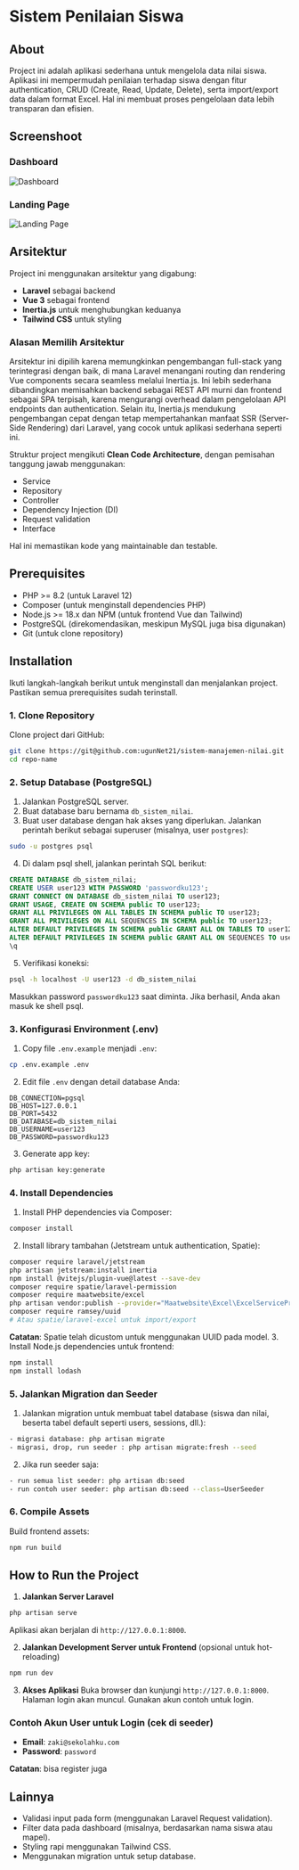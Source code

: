 # Sistem Penilaian Siswa

## About
Project ini adalah aplikasi sederhana untuk mengelola data nilai siswa. Aplikasi ini mempermudah penilaian terhadap siswa dengan fitur authentication, CRUD (Create, Read, Update, Delete), serta import/export data dalam format Excel. Hal ini membuat proses pengelolaan data lebih transparan dan efisien.

## Screenshoot

### Dashboard
![Dashboard](public/assets/images/img-dashboard.png)

### Landing Page
![Landing Page](public/assets/images/img-landingpage.png)

## Arsitektur
Project ini menggunakan arsitektur yang digabung:
- **Laravel** sebagai backend
- **Vue 3** sebagai frontend
- **Inertia.js** untuk menghubungkan keduanya
- **Tailwind CSS** untuk styling

### Alasan Memilih Arsitektur
Arsitektur ini dipilih karena memungkinkan pengembangan full-stack yang terintegrasi dengan baik, di mana Laravel menangani routing dan rendering Vue components secara seamless melalui Inertia.js. Ini lebih sederhana dibandingkan memisahkan backend sebagai REST API murni dan frontend sebagai SPA terpisah, karena mengurangi overhead dalam pengelolaan API endpoints dan authentication. Selain itu, Inertia.js mendukung pengembangan cepat dengan tetap mempertahankan manfaat SSR (Server-Side Rendering) dari Laravel, yang cocok untuk aplikasi sederhana seperti ini.

Struktur project mengikuti **Clean Code Architecture**, dengan pemisahan tanggung jawab menggunakan:
- Service
- Repository
- Controller
- Dependency Injection (DI)
- Request validation
- Interface

Hal ini memastikan kode yang maintainable dan testable.

## Prerequisites
- PHP >= 8.2 (untuk Laravel 12)
- Composer (untuk menginstall dependencies PHP)
- Node.js >= 18.x dan NPM (untuk frontend Vue dan Tailwind)
- PostgreSQL (direkomendasikan, meskipun MySQL juga bisa digunakan)
- Git (untuk clone repository)

## Installation
Ikuti langkah-langkah berikut untuk menginstall dan menjalankan project. Pastikan semua prerequisites sudah terinstall.

### 1. Clone Repository
Clone project dari GitHub:
```bash
git clone https://git@github.com:ugunNet21/sistem-manajemen-nilai.git
cd repo-name
```

### 2. Setup Database (PostgreSQL)
1. Jalankan PostgreSQL server.
2. Buat database baru bernama `db_sistem_nilai`.
3. Buat user database dengan hak akses yang diperlukan. Jalankan perintah berikut sebagai superuser (misalnya, user `postgres`):
```bash
sudo -u postgres psql
```
4. Di dalam psql shell, jalankan perintah SQL berikut:
```sql
CREATE DATABASE db_sistem_nilai;
CREATE USER user123 WITH PASSWORD 'passwordku123';
GRANT CONNECT ON DATABASE db_sistem_nilai TO user123;
GRANT USAGE, CREATE ON SCHEMA public TO user123;
GRANT ALL PRIVILEGES ON ALL TABLES IN SCHEMA public TO user123;
GRANT ALL PRIVILEGES ON ALL SEQUENCES IN SCHEMA public TO user123;
ALTER DEFAULT PRIVILEGES IN SCHEMA public GRANT ALL ON TABLES TO user123;
ALTER DEFAULT PRIVILEGES IN SCHEMA public GRANT ALL ON SEQUENCES TO user123;
\q
```
5. Verifikasi koneksi:
```bash
psql -h localhost -U user123 -d db_sistem_nilai
```
Masukkan password `passwordku123` saat diminta. Jika berhasil, Anda akan masuk ke shell psql.

### 3. Konfigurasi Environment (.env)
1. Copy file `.env.example` menjadi `.env`:
```bash
cp .env.example .env
```
2. Edit file `.env` dengan detail database Anda:
```
DB_CONNECTION=pgsql
DB_HOST=127.0.0.1
DB_PORT=5432
DB_DATABASE=db_sistem_nilai
DB_USERNAME=user123
DB_PASSWORD=passwordku123
```
3. Generate app key:
```bash
php artisan key:generate
```

### 4. Install Dependencies
1. Install PHP dependencies via Composer:
```bash
composer install
```
2. Install library tambahan (Jetstream untuk authentication, Spatie):
```bash
composer require laravel/jetstream
php artisan jetstream:install inertia
npm install @vitejs/plugin-vue@latest --save-dev
composer require spatie/laravel-permission
composer require maatwebsite/excel
php artisan vendor:publish --provider="Maatwebsite\Excel\ExcelServiceProvider" --tag=config
composer require ramsey/uuid
# Atau spatie/laravel-excel untuk import/export
```
**Catatan**: Spatie telah dicustom untuk menggunakan UUID pada model.
3. Install Node.js dependencies untuk frontend:
```bash
npm install
npm install lodash

```

### 5. Jalankan Migration dan Seeder
1. Jalankan migration untuk membuat tabel database (siswa dan nilai, beserta tabel default seperti users, sessions, dll.):
```bash
- migrasi database: php artisan migrate
- migrasi, drop, run seeder : php artisan migrate:fresh --seed 
```
2. Jika run seeder saja:
```bash
- run semua list seeder: php artisan db:seed
- run contoh user seeder: php artisan db:seed --class=UserSeeder
```

### 6. Compile Assets
Build frontend assets:
```bash
npm run build
```

## How to Run the Project
1. **Jalankan Server Laravel**
```bash
php artisan serve
```
Aplikasi akan berjalan di `http://127.0.0.1:8000`.

2. **Jalankan Development Server untuk Frontend** (opsional untuk hot-reloading)
```bash
npm run dev
```

3. **Akses Aplikasi**
Buka browser dan kunjungi `http://127.0.0.1:8000`. Halaman login akan muncul. Gunakan akun contoh untuk login.

### Contoh Akun User untuk Login (cek di seeder)
- **Email**: `zaki@sekolahku.com`
- **Password**: `password`

**Catatan**: bisa register juga

## Lainnya
- Validasi input pada form (menggunakan Laravel Request validation).
- Filter data pada dashboard (misalnya, berdasarkan nama siswa atau mapel).
- Styling rapi menggunakan Tailwind CSS.
- Menggunakan migration untuk setup database.
